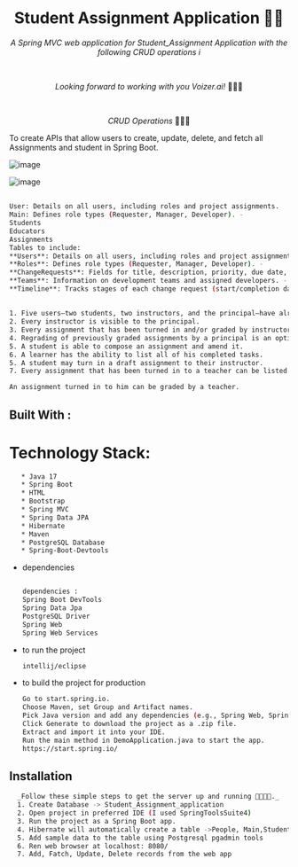 <h1 align="center">Student Assignment Application 🧮🚀</h1>

<p align="center"><i>A Spring MVC web application for Student_Assignment Application with the following CRUD operations i</i></p>
<br>
<p align="center"><i>Looking forward to working with you Voizer.ai!</i> 👨🏽‍💻 </p>
<br>

<p align="center"><i>CRUD Operations</i> 👨🏽‍💻
  <br>

To create APIs that allow users to create, update, delete, and fetch all Assignments and student in Spring Boot.

![image](https://github.com/user-attachments/assets/87d0a60e-f046-4a50-9b81-60a267f89aa4)

![image](https://github.com/user-attachments/assets/28718190-3ec0-4b75-9cf9-b6b1853dd929)

## 
```sh
User: Details on all users, including roles and project assignments.
Main: Defines role types (Requester, Manager, Developer). -
Students
Educators
Assignments
Tables to include:
**Users**: Details on all users, including roles and project assignments.
**Roles**: Defines role types (Requester, Manager, Developer). -
**ChangeRequests**: Fields for title, description, priority, due date, status, and timestamps. 
**Teams**: Information on development teams and assigned developers. -
**Timeline**: Tracks stages of each change request (start/completion dates, responsible 

```
##
```sh
1. Five users—two students, two instructors, and the principal—have already been established in the database fixture for you.
2. Every instructor is visible to the principal.
3. Every assignment that has been turned in and/or graded by instructors is visible to the principal.
4. Regrading of previously graded assignments by a principal is an option.
5. A student is able to compose an assignment and amend it.
6. A learner has the ability to list all of his completed tasks.
5. A student may turn in a draft assignment to their instructor.
7. Every assignment that has been turned in to a teacher can be listed.

An assignment turned in to him can be graded by a teacher.
```



## Built With : 

 # Technology Stack:
 ```sh
    * Java 17
    * Spring Boot
    * HTML
    * Bootstrap
    * Spring MVC
    * Spring Data JPA
    * Hibernate
    * Maven
    * PostgreSQL Database
    * Spring-Boot-Devtools
```

* dependencies
  ```sh
  
  dependencies : 
  Spring Boot DevTools
  Spring Data Jpa
  PostgreSQL Driver
  Spring Web
  Spring Web Services
  ```
* to run the project
  ```sh
  intellij/eclipse
  ```
* to build the project for production
  ```sh
  Go to start.spring.io.
  Choose Maven, set Group and Artifact names.
  Pick Java version and add any dependencies (e.g., Spring Web, Spring JPA).
  Click Generate to download the project as a .zip file.
  Extract and import it into your IDE.
  Run the main method in DemoApplication.java to start the app.
  https://start.spring.io/
  ```
## Installation 
  ```sh
    _Follow these simple steps to get the server up and running 👾🧮🚀✅._   
    1. Create Database -> Student_Assignment_application
    2. Open project in preferred IDE (I used SpringToolsSuite4)
    3. Run the project as a Spring Boot app.
    4. Hibernate will automatically create a table ->People, Main,Students, Educators, Assignments
    5. Add sample data to the table using Postgresql pgadmin tools
    6. Ren web browser at localhost: 8080/
    7. Add, Fatch, Update, Delete records from the web app
   ```
